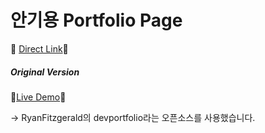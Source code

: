 # 안기용 Portfolio Page

🚀 [Direct Link](https://ankiyong.github.io/resume)🚀

##### Original Version

🚀[Live Demo](https://github.com/RyanFitzgerald/devportfolio)🚀

   -> RyanFitzgerald의 devportfolio라는 오픈소스를 사용했습니다.




